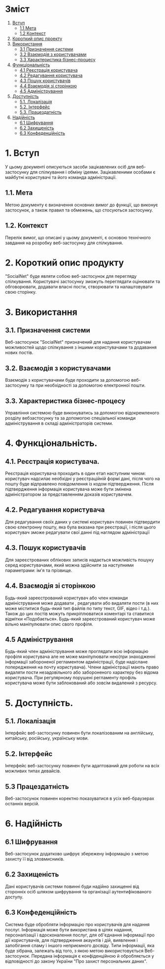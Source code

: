 # Зміст 
1. [Вступ](https://github.com/vladyslav-proga/socialNet/blob/master/requirement.md#1-%D0%B2%D1%81%D1%82%D1%83%D0%BF)	
   * [1.1 Мета](https://github.com/vladyslav-proga/socialNet/blob/master/requirement.md#11-%D0%BC%D0%B5%D1%82%D0%B0)
   * [1.2 Контекст ](https://github.com/vladyslav-proga/socialNet/blob/master/requirement.md#12-%D0%BA%D0%BE%D0%BD%D1%82%D0%B5%D0%BA%D1%81%D1%82)	
2. [Короткий опис проекту](https://github.com/vladyslav-proga/socialNet/blob/master/requirement.md#2-%D0%BA%D0%BE%D1%80%D0%BE%D1%82%D0%BA%D0%B8%D0%B9-%D0%BE%D0%B3%D0%BB%D1%8F%D0%B4-%D0%BF%D1%80%D0%BE%D0%B4%D1%83%D0%BA%D1%82%D1%83)
3. [Використання](https://github.com/vladyslav-proga/socialNet/blob/master/requirement.md#3-%D1%85%D0%B0%D1%80%D0%B0%D0%BA%D1%82%D0%B5%D1%80%D0%B8%D1%81%D1%82%D0%B8%D0%BA%D0%B0-%D0%B4%D1%96%D0%BB%D0%BE%D0%B2%D0%B8%D1%85-%D0%BF%D1%80%D0%BE%D1%86%D0%B5%D1%81%D1%96%D0%B2)	
    * [3.1 Призначення системи](https://github.com/vladyslav-proga/socialNet/blob/master/requirement.md#31-%D0%BF%D1%80%D0%B8%D0%B7%D0%BD%D0%B0%D1%87%D0%B5%D0%BD%D0%BD%D1%8F-%D1%81%D0%B8%D1%81%D1%82%D0%B5%D0%BC%D0%B8)
   * [3.2 Взаємодія з користувачами](https://github.com/vladyslav-proga/socialNet/blob/master/requirement.md#32-%D0%B2%D0%B7%D0%B0%D1%94%D0%BC%D0%BE%D0%B4%D1%96%D1%8F-%D0%B7-%D0%BA%D0%BE%D1%80%D0%B8%D1%81%D1%82%D1%83%D0%B2%D0%B0%D1%87%D0%B0%D0%BC%D0%B8)
   * [3.3 Характеристика бізнес-процесу](https://github.com/vladyslav-proga/socialNet/blob/master/requirement.md#33-%D1%85%D0%B0%D1%80%D0%B0%D0%BA%D1%82%D0%B5%D1%80%D0%B8%D1%81%D1%82%D0%B8%D0%BA%D0%B0-%D0%B1%D1%96%D0%B7%D0%BD%D0%B5%D1%81-%D0%BF%D1%80%D0%BE%D1%86%D0%B5%D1%81%D1%83)
4. [Функціональність](https://github.com/vladyslav-proga/socialNet/blob/master/requirement.md#4-%D1%84%D1%83%D0%BD%D0%BA%D1%86%D1%96%D0%BE%D0%BD%D0%B0%D0%BB%D1%8C%D0%BD%D1%96%D1%81%D1%82%D1%8C)
   * [4.1 Реєстрація користувача](https://github.com/vladyslav-proga/socialNet/blob/master/requirement.md#41-%D1%80%D0%B5%D1%94%D1%81%D1%82%D1%80%D0%B0%D1%86%D1%96%D1%8F-%D0%BA%D0%BE%D1%80%D0%B8%D1%81%D1%82%D1%83%D0%B2%D0%B0%D1%87%D0%B0)
   * [4.2 Редагування користувача](https://github.com/vladyslav-proga/socialNet/blob/master/requirement.md#42-%D1%80%D0%B5%D0%B4%D0%B0%D0%B3%D1%83%D0%B2%D0%B0%D0%BD%D0%BD%D1%8F-%D0%BA%D0%BE%D1%80%D0%B8%D1%81%D1%82%D1%83%D0%B2%D0%B0%D1%87%D0%B0)
   * [4.3 Пошук користувачів](https://github.com/vladyslav-proga/socialNet/blob/master/requirement.md#43-%D0%BF%D0%BE%D1%88%D1%83%D0%BA-%D0%BA%D0%BE%D1%80%D0%B8%D1%81%D1%82%D1%83%D0%B2%D0%B0%D1%87%D1%96%D0%B2)
   * [4.4 Взаємодія зі сторінкою](https://github.com/vladyslav-proga/socialNet/blob/master/requirement.md#44-%D0%B2%D0%B7%D0%B0%D1%94%D0%BC%D0%BE%D0%B4%D1%96%D1%8F-%D0%B7%D1%96-%D1%81%D1%82%D0%BE%D1%80%D1%96%D0%BD%D0%BA%D0%BE%D1%8E)
   * [4.5 Адміністрування](https://github.com/vladyslav-proga/socialNet/blob/master/requirement.md#45-%D0%B0%D0%B4%D0%BC%D1%96%D0%BD%D1%96%D1%81%D1%82%D1%80%D1%83%D0%B2%D0%B0%D0%BD%D0%BD%D1%8F)
5. [Доступність](https://github.com/vladyslav-proga/socialNet/blob/master/requirement.md#5-%D0%B4%D0%BE%D1%81%D1%82%D1%83%D0%BF%D0%BD%D1%96%D1%81%D1%82%D1%8C)
   * [5.1. Локалізація](https://github.com/vladyslav-proga/socialNet/blob/master/requirement.md#51-%D0%BB%D0%BE%D0%BA%D0%B0%D0%BB%D1%96%D0%B7%D0%B0%D1%86%D1%96%D1%8F)
   * [5.2. Інтерфейс](https://github.com/vladyslav-proga/socialNet/blob/master/requirement.md#52-%D1%96%D0%BD%D1%82%D0%B5%D1%80%D1%84%D0%B5%D0%B9%D1%81)
   * [5.3. Працездатність](https://github.com/vladyslav-proga/socialNet/blob/master/requirement.md#53-%D0%BF%D1%80%D0%B0%D1%86%D0%B5%D0%B7%D0%B4%D0%B0%D1%82%D0%BD%D1%96%D1%81%D1%82%D1%8C)
6. [Надійність](https://github.com/vladyslav-proga/socialNet/blob/master/requirement.md#6-%D0%BD%D0%B0%D0%B4%D1%96%D0%B9%D0%BD%D1%96%D1%81%D1%82%D1%8C)
   * [6.1 Шифрування](https://github.com/vladyslav-proga/socialNet/blob/master/requirement.md#61-%D1%88%D0%B8%D1%84%D1%80%D1%83%D0%B2%D0%B0%D0%BD%D0%BD%D1%8F)
   * [6.2 Захищеність](https://github.com/vladyslav-proga/socialNet/blob/master/requirement.md#62-%D0%B7%D0%B0%D1%85%D0%B8%D1%89%D0%B5%D0%BD%D1%96%D1%81%D1%82%D1%8C)
   * [6.3 Конфеденційність](https://github.com/vladyslav-proga/socialNet/blob/master/requirement.md#63-%D0%BA%D0%BE%D0%BD%D1%84%D0%B5%D0%B4%D0%B5%D0%BD%D1%86%D1%96%D0%B9%D0%BD%D1%96%D1%81%D1%82%D1%8C)

# 1. Вступ
У цьому документі описуються засоби зацікавлених осіб для веб-застосунку для спілкування і обміну ідеями. Зацікавленими особами є майбутні користувачі та його команда адміністрації.

## 1.1. Мета
Метою документу є визначення основних вимог до функції, що виконує застосунок, а також правил та обмежень, що стосуються застосунку.

## 1.2. Контекст
Перелік вимог, що описані у цьому документі, є основою технічного завдання на розробку веб-застосунку для спілкування.

# 2. Короткий опис продукту
"SocialNet" буде являти собою веб-застосунок для перегляду спілкування. Користувачі застосунку зможуть переглядати оцінювати та обговорювати, додавати власні пости, створювати та налаштовувати свою сторінку.

# 3. Використання
## 3.1. Призначення системи
Веб-застосунок "SocialNet" призначений для надання користувачам можливостей щодо спілкування з іншими користувачами та додавання нових постів.

## 3.2. Взаємодія з користувачами
 Взаємодія з користувачами буде проходити за допомогою веб-застосунку та при необхідності за допомогою електронної пошти.
 
## 3.3. Характеристика бізнес-процесу
 Управління системою буде виконуватись за допомогою відокремленого розділу вебзастосунку та за допомогою спеціальної команди адміністрування в складі адміністраторів  системи.

# 4. Функціональність.
## 4.1. Реєстрація користувача.
Реєстрація користувача проходить в один етап наступним чином: користувач надсилає необхідні у реєстраційній формі дані, після чого на пошту буде відправлено повідомлення із кодом підтвердження. Після підтвердження інформація користувача може бути змінена адміністратором за представленням доказів користувачем.

## 4.2. Редагування користувача
Для редагування своїх даних у системі користувач повинен підтвердити свою єлектронну пошту, яка була вказана при реєстрації, і після цього користувач зможе редагувати свої данні під наглядом адміністрації

## 4.3. Пошук користувачів
Для зареєстрованих облікових записів надається можливість пошуку серед користувачами, який можна здійснити за наступними параметрами: ім'я та прізвище.

## 4.4. Взаємодія зі сторінкою
Будь-який зареєстрований користувач або член команди адміністрування може додавати , редагувати або видаляти пости (в них може міститися будь-який тип файлів по типу текст, GIF, відео і т.д.). Також до цих постів можуть прикріплюватися коментарі та ставитися відмітки «Подобається». Будь-який зареєстрований користувач може вільно маніпулювати опис свого профіля.

## 4.5 Адміністрування
Будь-який член адміністрування може проглядати всю інформацію профіля користувача але не може маніпулювати нею(при знаходженні інформації забороненої регламентом  адміністрації, буде надіслане попередження на почту користувача). Члени адміністрації мають право видаляти пости незадовільного або забороненого характеру без відома користувача. При регулярному порушені регламенту профіль користувача може бути заблокований або зовсім видалений з ресурсу.

# 5. Доступність.
## 5.1. Локалізація
Інтерфейс веб-застосунку повинен бути локалізованим на англійську, китайську, російську, українську мови. 
 
## 5.2. Інтерфейс 
Інтерфейс веб-застосунку повинен бути адаптований для роботи на всіх можливих типах девайсів.
## 5.3 Працездатність
Веб-застосунок повинен коректно показуватися в усіх веб-браузерах останніх версій.

# 6. Надійність
## 6.1 Шифрування
Веб-застосунок додатково шифрує збережену інформацію з метою захисту її від зловмисників.

## 6.2 Захищеність 
Дані користувачів системи повинні буди надійно захищенні від сторонніх осіб шляхом шифрування та організації аутентифікованого доступу.

## 6.3 Конфеденційність 
Система буде обробляти інформацію про користувачів для надання послуг. Інформація може бути використана в цілях надання, персоналізації і вдосконалення послуг, для об'єднання інформації про дії користувачів, для підтвердження акаунтів і дій, виявлення і запобігання спаму і іншого неприємного досвіду. Типи інформації, яка буде зібрана, залежать від того, з якою метою використовується Веб-застосунок. Передана інформація є конфіденційною й обробляється у відповідності до закону України "Про захист персональних даних".

